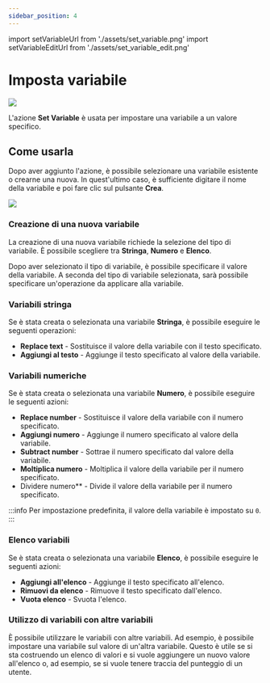 ```yaml
---
sidebar_position: 4
---
```


import setVariableUrl from './assets/set_variable.png'
import setVariableEditUrl from './assets/set_variable_edit.png'

# Imposta variabile

<img src={setVariableUrl} width={180} />

L'azione **Set Variable** è usata per impostare una variabile a un valore specifico.

## Come usarla

Dopo aver aggiunto l'azione, è possibile selezionare una variabile esistente o crearne una nuova. In quest'ultimo caso, è sufficiente digitare il nome della variabile e poi fare clic sul pulsante **Crea**.

<img src={setVariableEditUrl} width={400} />

### Creazione di una nuova variabile

La creazione di una nuova variabile richiede la selezione del tipo di variabile. È possibile scegliere tra **Stringa**, **Numero** e **Elenco**.

Dopo aver selezionato il tipo di variabile, è possibile specificare il valore della variabile. A seconda del tipo di variabile selezionata, sarà possibile specificare un'operazione da applicare alla variabile.

### Variabili stringa

Se è stata creata o selezionata una variabile **Stringa**, è possibile eseguire le seguenti operazioni:

- **Replace text** - Sostituisce il valore della variabile con il testo specificato.
- **Aggiungi al testo** - Aggiunge il testo specificato al valore della variabile.

### Variabili numeriche

Se è stata creata o selezionata una variabile **Numero**, è possibile eseguire le seguenti azioni:

- **Replace number** - Sostituisce il valore della variabile con il numero specificato.
- **Aggiungi numero** - Aggiunge il numero specificato al valore della variabile.
- **Subtract number** - Sottrae il numero specificato dal valore della variabile.
- **Moltiplica numero** - Moltiplica il valore della variabile per il numero specificato.
- Dividere numero** - Divide il valore della variabile per il numero specificato.

:::info
Per impostazione predefinita, il valore della variabile è impostato su `0`.
:::

### Elenco variabili

Se è stata creata o selezionata una variabile **Elenco**, è possibile eseguire le seguenti azioni:

- **Aggiungi all'elenco** - Aggiunge il testo specificato all'elenco.
- **Rimuovi da elenco** - Rimuove il testo specificato dall'elenco.
- **Vuota elenco** - Svuota l'elenco.

### Utilizzo di variabili con altre variabili

È possibile utilizzare le variabili con altre variabili. Ad esempio, è possibile impostare una variabile sul valore di un'altra variabile. Questo è utile se si sta costruendo un elenco di valori e si vuole aggiungere un nuovo valore all'elenco o, ad esempio, se si vuole tenere traccia del punteggio di un utente.